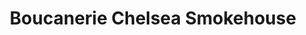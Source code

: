 ---
title: "Boucanerie Chelsea Smokehouse"
url: /chelsea/boucanerie-chelsea-smokehouse/
shop: shop
---